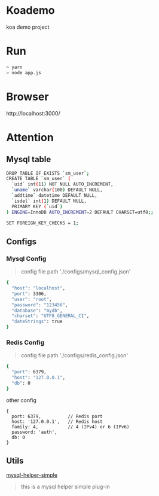 # Koademo

koa demo project

# Run

```bash
> yarn
> node app.js
```

# Browser

http://localhost:3000/

# Attention

## Mysql table

```bash
DROP TABLE IF EXISTS `sm_user`;
CREATE TABLE `sm_user` (
  `uid` int(11) NOT NULL AUTO_INCREMENT,
  `uname` varchar(100) DEFAULT NULL,
  `addtime` datetime DEFAULT NULL,
  `isdel` int(1) DEFAULT NULL,
  PRIMARY KEY (`uid`)
) ENGINE=InnoDB AUTO_INCREMENT=2 DEFAULT CHARSET=utf8;;

SET FOREIGN_KEY_CHECKS = 1;
```

## Configs

### Mysql Config

> config file path './configs/mysql_config.json'

```bash
{
  "host": "localhost",
  "port": 3306,
  "user": "root",
  "password": "123456",
  "database": "mydb",
  "charset": "UTF8_GENERAL_CI",
  "dateStrings": true
}
```

### Redis Config

> config file path './configs/redis_config.json'

```bash
{
  "port": 6379,
  "host": "127.0.0.1",
  "db": 0
}
```

other config

```
{
  port: 6379,          // Redis port
  host: '127.0.0.1',   // Redis host
  family: 4,           // 4 (IPv4) or 6 (IPv6)
  password: 'auth',
  db: 0
}
```

## Utils

[mysql-helper-simple](https://github.com/lienren/mysql-helper)

> this is a mysql helper simple plug-in
